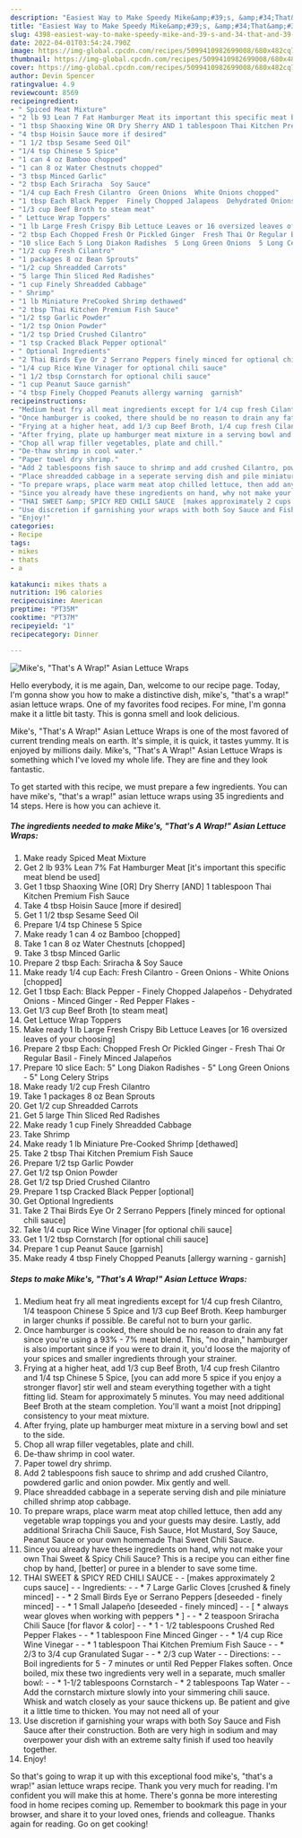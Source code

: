 ```yaml
---
description: "Easiest Way to Make Speedy Mike&amp;#39;s, &amp;#34;That&amp;#39;s A Wrap!&amp;#34; Asian Lettuce Wraps"
title: "Easiest Way to Make Speedy Mike&amp;#39;s, &amp;#34;That&amp;#39;s A Wrap!&amp;#34; Asian Lettuce Wraps"
slug: 4398-easiest-way-to-make-speedy-mike-and-39-s-and-34-that-and-39-s-a-wrap-and-34-asian-lettuce-wraps
date: 2022-04-01T03:54:24.790Z
image: https://img-global.cpcdn.com/recipes/5099410982699008/680x482cq70/mikes-thats-a-wrap-asian-lettuce-wraps-recipe-main-photo.jpg
thumbnail: https://img-global.cpcdn.com/recipes/5099410982699008/680x482cq70/mikes-thats-a-wrap-asian-lettuce-wraps-recipe-main-photo.jpg
cover: https://img-global.cpcdn.com/recipes/5099410982699008/680x482cq70/mikes-thats-a-wrap-asian-lettuce-wraps-recipe-main-photo.jpg
author: Devin Spencer
ratingvalue: 4.9
reviewcount: 8569
recipeingredient:
- " Spiced Meat Mixture"
- "2 lb 93 Lean 7 Fat Hamburger Meat its important this specific meat blend be used"
- "1 tbsp Shaoxing Wine OR Dry Sherry AND 1 tablespoon Thai Kitchen Premium Fish Sauce"
- "4 tbsp Hoisin Sauce more if desired"
- "1 1/2 tbsp Sesame Seed Oil"
- "1/4 tsp Chinese 5 Spice"
- "1 can 4 oz Bamboo chopped"
- "1 can 8 oz Water Chestnuts chopped"
- "3 tbsp Minced Garlic"
- "2 tbsp Each Sriracha  Soy Sauce"
- "1/4 cup Each Fresh Cilantro  Green Onions  White Onions chopped"
- "1 tbsp Each Black Pepper  Finely Chopped Jalapeos  Dehydrated Onions  Minced Ginger  Red Pepper Flakes "
- "1/3 cup Beef Broth to steam meat"
- " Lettuce Wrap Toppers"
- "1 lb Large Fresh Crispy Bib Lettuce Leaves or 16 oversized leaves of your choosing"
- "2 tbsp Each Chopped Fresh Or Pickled Ginger  Fresh Thai Or Regular Basil  Finely Minced Jalapeos"
- "10 slice Each 5 Long Diakon Radishes  5 Long Green Onions  5 Long Celery Strips"
- "1/2 cup Fresh Cilantro"
- "1 packages 8 oz Bean Sprouts"
- "1/2 cup Shreadded Carrots"
- "5 large Thin Sliced Red Radishes"
- "1 cup Finely Shreadded Cabbage"
- " Shrimp"
- "1 lb Miniature PreCooked Shrimp dethawed"
- "2 tbsp Thai Kitchen Premium Fish Sauce"
- "1/2 tsp Garlic Powder"
- "1/2 tsp Onion Powder"
- "1/2 tsp Dried Crushed Cilantro"
- "1 tsp Cracked Black Pepper optional"
- " Optional Ingredients"
- "2 Thai Birds Eye Or 2 Serrano Peppers finely minced for optional chili sauce"
- "1/4 cup Rice Wine Vinager for optional chili sauce"
- "1 1/2 tbsp Cornstarch for optional chili sauce"
- "1 cup Peanut Sauce garnish"
- "4 tbsp Finely Chopped Peanuts allergy warning  garnish"
recipeinstructions:
- "Medium heat fry all meat ingredients except for 1/4 cup fresh Cilantro, 1/4 teaspoon Chinese 5 Spice and 1/3 cup Beef Broth. Keep hamburger in larger chunks if possible. Be careful not to burn your garlic."
- "Once hamburger is cooked, there should be no reason to drain any fat since you&#39;re using a 93% - 7% meat blend. This, &#34;no drain,&#34; hamburger is also important since if you were to drain it, you&#39;d loose the majority of your spices and smaller ingredients through your strainer."
- "Frying at a higher heat, add 1/3 cup Beef Broth, 1/4 cup fresh Cilantro and 1/4 tsp Chinese 5 Spice, [you can add more 5 spice if you enjoy a stronger flavor] stir well and steam everything together with a tight fitting lid. Steam for approximately 5 minutes. You may need additional Beef Broth at the steam completion. You&#39;ll want a moist [not dripping] consistency to your meat mixture."
- "After frying, plate up hamburger meat mixture in a serving bowl and set to the side."
- "Chop all wrap filler vegetables, plate and chill."
- "De-thaw shrimp in cool water."
- "Paper towel dry shrimp."
- "Add 2 tablespoons fish sauce to shrimp and add crushed Cilantro, powdered garlic and onion powder. Mix gently and well."
- "Place shreadded cabbage in a seperate serving dish and pile miniature chilled shrimp atop cabbage."
- "To prepare wraps, place warm meat atop chilled lettuce, then add any vegetable wrap toppings you and your guests may desire. Lastly, add additional Sriracha Chili Sauce, Fish Sauce, Hot Mustard, Soy Sauce, Peanut Sauce or your own homemade Thai Sweet Chili Sauce."
- "Since you already have these ingredients on hand, why not make your own Thai Sweet &amp; Spicy Chili Sauce? This is a recipe you can either fine chop by hand, [better] or puree in a blender to save some time."
- "THAI SWEET &amp; SPICY RED CHILI SAUCE  [makes approximately 2 cups sauce]  Ingredients:  * 7 Large Garlic Cloves [crushed &amp; finely minced]  * 2 Small Birds Eye or Serrano Peppers [deseeded - finely minced]  * 1 Small Jalapeño [deseeded - finely minced]   [ * always wear gloves when working with peppers * ]  * 2 teaspoon Sriracha Chili Sauce [for flavor &amp; color]  * 1 - 1/2 tablespoons Crushed Red Pepper Flakes  * 1 tablespoon Fine Minced Ginger  * 1/4 cup Rice Wine Vinegar  * 1 tablespoon Thai Kitchen Premium Fish Sauce  * 2/3 to 3/4 cup Granulated Sugar  * 2/3 cup Water  Directions:  Boil ingredients for 5 - 7 minutes or until Red Pepper Flakes soften. Once boiled, mix these two ingredients very well in a separate, much smaller bowl:  * 1-1/2 tablespoons Cornstarch * 2 tablespoons Tap Water  Add the cornstarch mixture slowly into your simmering chili sauce. Whisk and watch closely as your sauce thickens up. Be patient and give it a little time to thicken. You may not need all of your"
- "Use discretion if garnishing your wraps with both Soy Sauce and Fish Sauce after their construction. Both are very high in sodium and may overpower your dish with an extreme salty finish if used too heavily together."
- "Enjoy!"
categories:
- Recipe
tags:
- mikes
- thats
- a

katakunci: mikes thats a 
nutrition: 196 calories
recipecuisine: American
preptime: "PT35M"
cooktime: "PT37M"
recipeyield: "1"
recipecategory: Dinner

---
```



![Mike&#39;s, &#34;That&#39;s A Wrap!&#34; Asian Lettuce Wraps](https://img-global.cpcdn.com/recipes/5099410982699008/680x482cq70/mikes-thats-a-wrap-asian-lettuce-wraps-recipe-main-photo.jpg)

Hello everybody, it is me again, Dan, welcome to our recipe page. Today, I'm gonna show you how to make a distinctive dish, mike&#39;s, &#34;that&#39;s a wrap!&#34; asian lettuce wraps. One of my favorites food recipes. For mine, I'm gonna make it a little bit tasty. This is gonna smell and look delicious.

Mike&#39;s, &#34;That&#39;s A Wrap!&#34; Asian Lettuce Wraps is one of the most favored of current trending meals on earth. It's simple, it is quick, it tastes yummy. It is enjoyed by millions daily. Mike&#39;s, &#34;That&#39;s A Wrap!&#34; Asian Lettuce Wraps is something which I've loved my whole life. They are fine and they look fantastic.




To get started with this recipe, we must prepare a few ingredients. You can have mike&#39;s, &#34;that&#39;s a wrap!&#34; asian lettuce wraps using 35 ingredients and 14 steps. Here is how you can achieve it.

<!--inarticleads1-->

##### The ingredients needed to make Mike&#39;s, &#34;That&#39;s A Wrap!&#34; Asian Lettuce Wraps:

1. Make ready  Spiced Meat Mixture
1. Get 2 lb 93% Lean 7% Fat Hamburger Meat [it&#39;s important this specific meat blend be used]
1. Get 1 tbsp Shaoxing Wine [OR] Dry Sherry [AND] 1 tablespoon Thai Kitchen Premium Fish Sauce
1. Take 4 tbsp Hoisin Sauce [more if desired]
1. Get 1 1/2 tbsp Sesame Seed Oil
1. Prepare 1/4 tsp Chinese 5 Spice
1. Make ready 1 can 4 oz Bamboo [chopped]
1. Take 1 can 8 oz Water Chestnuts [chopped]
1. Take 3 tbsp Minced Garlic
1. Prepare 2 tbsp Each: Sriracha &amp; Soy Sauce
1. Make ready 1/4 cup Each: Fresh Cilantro - Green Onions - White Onions [chopped]
1. Get 1 tbsp Each: Black Pepper - Finely Chopped Jalapeños - Dehydrated Onions - Minced Ginger - Red Pepper Flakes -
1. Get 1/3 cup Beef Broth [to steam meat]
1. Get  Lettuce Wrap Toppers
1. Make ready 1 lb Large Fresh Crispy Bib Lettuce Leaves [or 16 oversized leaves of your choosing]
1. Prepare 2 tbsp Each: Chopped Fresh Or Pickled Ginger - Fresh Thai Or Regular Basil - Finely Minced Jalapeños
1. Prepare 10 slice Each: 5&#34; Long Diakon Radishes - 5&#34; Long Green Onions - 5&#34; Long Celery Strips
1. Make ready 1/2 cup Fresh Cilantro
1. Take 1 packages 8 oz Bean Sprouts
1. Get 1/2 cup Shreadded Carrots
1. Get 5 large Thin Sliced Red Radishes
1. Make ready 1 cup Finely Shreadded Cabbage
1. Take  Shrimp
1. Make ready 1 lb Miniature Pre-Cooked Shrimp [dethawed]
1. Take 2 tbsp Thai Kitchen Premium Fish Sauce
1. Prepare 1/2 tsp Garlic Powder
1. Get 1/2 tsp Onion Powder
1. Get 1/2 tsp Dried Crushed Cilantro
1. Prepare 1 tsp Cracked Black Pepper [optional]
1. Get  Optional Ingredients
1. Take 2 Thai Birds Eye Or 2 Serrano Peppers [finely minced for optional chili sauce]
1. Take 1/4 cup Rice Wine Vinager [for optional chili sauce]
1. Get 1 1/2 tbsp Cornstarch [for optional chili sauce]
1. Prepare 1 cup Peanut Sauce [garnish]
1. Make ready 4 tbsp Finely Chopped Peanuts [allergy warning - garnish]




<!--inarticleads2-->

##### Steps to make Mike&#39;s, &#34;That&#39;s A Wrap!&#34; Asian Lettuce Wraps:

1. Medium heat fry all meat ingredients except for 1/4 cup fresh Cilantro, 1/4 teaspoon Chinese 5 Spice and 1/3 cup Beef Broth. Keep hamburger in larger chunks if possible. Be careful not to burn your garlic.
1. Once hamburger is cooked, there should be no reason to drain any fat since you&#39;re using a 93% - 7% meat blend. This, &#34;no drain,&#34; hamburger is also important since if you were to drain it, you&#39;d loose the majority of your spices and smaller ingredients through your strainer.
1. Frying at a higher heat, add 1/3 cup Beef Broth, 1/4 cup fresh Cilantro and 1/4 tsp Chinese 5 Spice, [you can add more 5 spice if you enjoy a stronger flavor] stir well and steam everything together with a tight fitting lid. Steam for approximately 5 minutes. You may need additional Beef Broth at the steam completion. You&#39;ll want a moist [not dripping] consistency to your meat mixture.
1. After frying, plate up hamburger meat mixture in a serving bowl and set to the side.
1. Chop all wrap filler vegetables, plate and chill.
1. De-thaw shrimp in cool water.
1. Paper towel dry shrimp.
1. Add 2 tablespoons fish sauce to shrimp and add crushed Cilantro, powdered garlic and onion powder. Mix gently and well.
1. Place shreadded cabbage in a seperate serving dish and pile miniature chilled shrimp atop cabbage.
1. To prepare wraps, place warm meat atop chilled lettuce, then add any vegetable wrap toppings you and your guests may desire. Lastly, add additional Sriracha Chili Sauce, Fish Sauce, Hot Mustard, Soy Sauce, Peanut Sauce or your own homemade Thai Sweet Chili Sauce.
1. Since you already have these ingredients on hand, why not make your own Thai Sweet &amp; Spicy Chili Sauce? This is a recipe you can either fine chop by hand, [better] or puree in a blender to save some time.
1. THAI SWEET &amp; SPICY RED CHILI SAUCE -  - [makes approximately 2 cups sauce] -  - Ingredients: -  - * 7 Large Garlic Cloves [crushed &amp; finely minced] -  - * 2 Small Birds Eye or Serrano Peppers [deseeded - finely minced] -  - * 1 Small Jalapeño [deseeded - finely minced]  -  - [ * always wear gloves when working with peppers * ] -  - * 2 teaspoon Sriracha Chili Sauce [for flavor &amp; color] -  - * 1 - 1/2 tablespoons Crushed Red Pepper Flakes -  - * 1 tablespoon Fine Minced Ginger -  - * 1/4 cup Rice Wine Vinegar -  - * 1 tablespoon Thai Kitchen Premium Fish Sauce -  - * 2/3 to 3/4 cup Granulated Sugar -  - * 2/3 cup Water -  - Directions: -  - Boil ingredients for 5 - 7 minutes or until Red Pepper Flakes soften. Once boiled, mix these two ingredients very well in a separate, much smaller bowl: -  - * 1-1/2 tablespoons Cornstarch - * 2 tablespoons Tap Water -  - Add the cornstarch mixture slowly into your simmering chili sauce. Whisk and watch closely as your sauce thickens up. Be patient and give it a little time to thicken. You may not need all of your
1. Use discretion if garnishing your wraps with both Soy Sauce and Fish Sauce after their construction. Both are very high in sodium and may overpower your dish with an extreme salty finish if used too heavily together.
1. Enjoy!




So that's going to wrap it up with this exceptional food mike&#39;s, &#34;that&#39;s a wrap!&#34; asian lettuce wraps recipe. Thank you very much for reading. I'm confident you will make this at home. There's gonna be more interesting food in home recipes coming up. Remember to bookmark this page in your browser, and share it to your loved ones, friends and colleague. Thanks again for reading. Go on get cooking!
